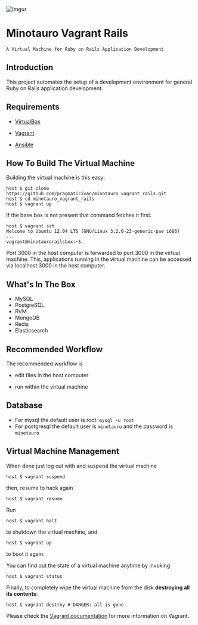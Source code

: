![Imgur](http://i.imgur.com/kwW7v1C.png?1)


# Minotauro Vagrant Rails


```
A Virtual Machine for Ruby on Rails Application Development
```

## Introduction

This project automates the setup of a development environment for general Ruby on Rails application development.

## Requirements

* [VirtualBox](https://www.virtualbox.org)

* [Vagrant](http://vagrantup.com)

* [Ansible](http://www.ansible.com/home)



## How To Build The Virtual Machine

Building the virtual machine is this easy:

    host $ git clone https://github.com/pragmaticivan/minotauro_vagrant_rails.git
    host $ cd minotauro_vagrant_rails
    host $ vagrant up

If the base box is not present that command fetches it first.

    host $ vagrant ssh
    Welcome to Ubuntu 12.04 LTS (GNU/Linux 3.2.0-23-generic-pae i686)
    ...
    vagrant@minotaurorailsbox:~$

Port 3000 in the host computer is forwarded to port 3000 in the virtual machine. This, applications running in the virtual machine can be accessed via localhost:3000 in the host computer.

## What's In The Box

* MySQL
* PostgreSQL
* RVM
* MongoDB
* Redis
* Elasticsearch

## Recommended Workflow

The recommended workflow is

* edit files in the host computer

* run within the virtual machine

## Database
* For mysql the default user is root: `mysql -u root`
* For postgresql the default user is `minotauro` and the password is `minotauro`



## Virtual Machine Management

When done just log out with and suspend the virtual machine

    host $ vagrant suspend

then, resume to hack again

    host $ vagrant resume

Run

    host $ vagrant halt

to shutdown the virtual machine, and

    host $ vagrant up

to boot it again.

You can find out the state of a virtual machine anytime by invoking

    host $ vagrant status

Finally, to completely wipe the virtual machine from the disk **destroying all its contents**:

    host $ vagrant destroy # DANGER: all is gone

Please check the [Vagrant documentation](http://docs.vagrantup.com/v2/) for more information on Vagrant.
